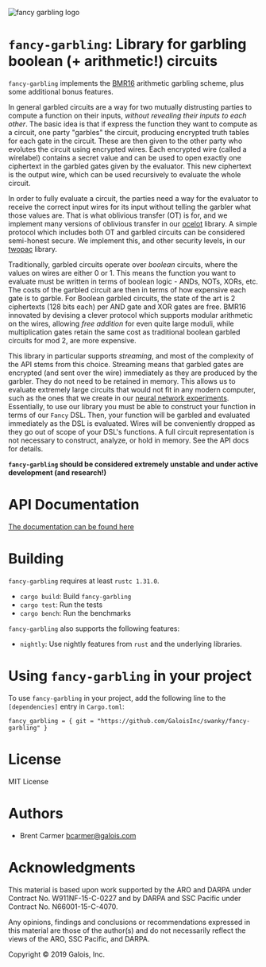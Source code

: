 ![fancy garbling logo](logo.png)

# `fancy-garbling`: Library for garbling boolean (+ arithmetic!) circuits

`fancy-garbling` implements the [BMR16](https://eprint.iacr.org/2016/969)
arithmetic garbling scheme, plus some additional bonus features.

In general garbled circuits are a way for two mutually distrusting parties to compute a
function on their inputs, *without revealing their inputs to each other*.  The basic idea
is that if express the function they want to compute as a circuit, one party "garbles" the
circuit, producing encrypted truth tables for each gate in the circuit. These are then
given to the other party who evolutes the circuit using encrypted wires. Each encrypted
wire (called a wirelabel) contains a secret value and can be used to open exactly one
ciphertext in the garbled gates given by the evaluator. This new ciphertext is the output
wire, which can be used recursively to evaluate the whole circuit.

In order to fully evaluate a circuit, the parties need a way for the evaluator to receive
the correct input wires for its input without telling the garbler what those values are.
That is what oblivious transfer (OT) is for, and we implement many versions of oblivious
transfer in our [ocelot](https://github.com/GaloisInc/swanky/ocelot) library.
A simple protocol which includes both OT and garbled circuits can be considered semi-honest
secure. We implement this, and other security levels, in our
[twopac](https://github.com/GaloisInc/swanky/twopac) library.

Traditionally, garbled circuits operate over *boolean* circuits, where the values on
wires are either 0 or 1. This means the function you want to evaluate must be written in
terms of boolean logic - ANDs, NOTs, XORs, etc. The costs of the garbled circuit are then
in terms of how expensive each gate is to garble. For Boolean garbled circuits, the state
of the art is 2 ciphertexts (128 bits each) per AND gate and XOR gates are free.  BMR16
innovated by devising a clever protocol which supports modular arithmetic on the wires,
allowing *free addition* for even quite large moduli, while multiplication gates retain
the same cost as traditional boolean garbled circuits for mod 2, are more expensive.

This library in particular supports *streaming*, and most of the complexity of the API
stems from this choice.  Streaming means that garbled gates are encrypted (and sent over
the wire) immediately as they are produced by the garbler.  They do not need to be
retained in memory. This allows us to evaluate extremely large circuits that would not fit
in any modern computer, such as the ones that we create in our [neural network
experiments](https://github.com/spaceships/garbled-neural-network-experiments).
Essentially, to use our library you must be able to construct your function in terms of
our `Fancy` DSL. Then, your function will be garbled and evaluated immediately as the DSL
is evaluated. Wires will be conveniently dropped as they go out of scope of your DSL's
functions. A full circuit representation is not necessary to construct, analyze, or hold
in memory. See the API docs for details.

**`fancy-garbling` should be considered extremely unstable and under active
development (and research!)**

# API Documentation

[The documentation can be found here](https://galoisinc.github.io/swanky/fancy_garbling)

# Building

`fancy-garbling` requires at least `rustc 1.31.0`.

* `cargo build`: Build `fancy-garbling`
* `cargo test`: Run the tests
* `cargo bench`: Run the benchmarks

`fancy-garbling` also supports the following features:

* `nightly`: Use nightly features from `rust` and the underlying libraries.

# Using `fancy-garbling` in your project

To use `fancy-garbling` in your project, add the following line to the
`[dependencies]` entry in `Cargo.toml`:

```
fancy_garbling = { git = "https://github.com/GaloisInc/swanky/fancy-garbling" }
```

# License

MIT License

# Authors

- Brent Carmer <bcarmer@galois.com>

# Acknowledgments

This material is based upon work supported by the ARO and DARPA under Contract
No. W911NF-15-C-0227 and by DARPA and SSC Pacific under Contract No.
N66001-15-C-4070.

Any opinions, findings and conclusions or recommendations expressed in this
material are those of the author(s) and do not necessarily reflect the views of
the ARO, SSC Pacific, and DARPA.

Copyright © 2019 Galois, Inc.
